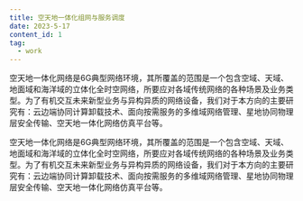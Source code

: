 ```yaml
---
title: 空天地一体化组网与服务调度
date: 2023-5-17
content_id: 1
tag:
  - work
---
```


空天地一体化网络是6G典型网络环境，其所覆盖的范围是一个包含空域、天域、地面域和海洋域的立体化全时空网络，所要应对各域传统网络的各种场景及业务类型。为了有机交互未来新型业务与异构异质的网络设备，我们对于本方向的主要研究有：云边端协同计算卸载技术、面向按需服务的多维域网络管理、星地协同物理层安全传输、空天地一体化网络仿真平台等。

<!--more-->

空天地一体化网络是6G典型网络环境，其所覆盖的范围是一个包含空域、天域、地面域和海洋域的立体化全时空网络，所要应对各域传统网络的各种场景及业务类型。为了有机交互未来新型业务与异构异质的网络设备，我们对于本方向的主要研究有：云边端协同计算卸载技术、面向按需服务的多维域网络管理、星地协同物理层安全传输、空天地一体化网络仿真平台等。